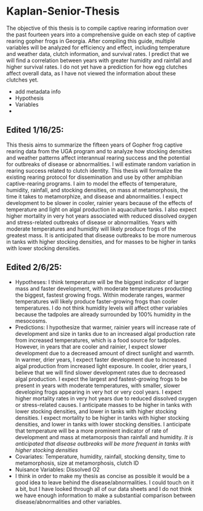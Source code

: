 # Kaplan-Senior-Thesis
The objective of this thesis is to compile captive rearing information over the past fourteen years into a comprehensive guide on each step of captive rearing gopher frogs in Georgia. After compiling this guide, multiple variables will be analyzed for efficiency and effect, including temperature and weather data, clutch information, and survival rates. I predict that we will find a correlation between years with greater humidity and rainfall and higher survival rates. I do not yet have a prediction for how egg clutches affect overall data, as I have not viewed the information about these clutches yet.
- add metadata info
- Hypothesis
- Variables
- 
## Edited 1/16/25:
This thesis aims to summarize the fifteen years of Gopher frog captive rearing data from the UGA program and to analyze how stocking densities and weather patterns affect interannual rearing success and the potential for outbreaks of disease or abnormalities. I will estimate random variation in rearing success related to clutch identity. This thesis will formalize the existing rearing protocol for dissemination and use by other amphibian captive-rearing programs. I aim to model the effects of temperature, humidity, rainfall, and stocking densities, on mass at metamorphosis, the time it takes to metamorphize, and disease and abnormalities. I expect development to be slower in cooler, rainier years because of the effects of temperature and light on algal production in aquaculture tanks. I also expect higher mortality in very hot years associated with reduced dissolved oxygen and stress-related outbreaks of disease or abnormalities. Years with moderate temperatures and humidity will likely produce frogs of the greatest mass. It is anticipated that disease outbreaks to be more numerous in tanks with higher stocking densities, and for masses to be higher in tanks with lower stocking densities.
## Edited 2/6/25:
- Hypotheses: I think temperature will be the biggest indicator of larger mass and faster development, with moderate temperatures producting the biggest, fastest growing frogs. Within moderate ranges, warmer temperatures will likely produce faster-growing frogs than cooler temperatures. I do not think humidity levels will affect other variables because the tadpoles are already surrounded by 100% humidity in the mesocosms. 
- Predictions: I hypothesize that warmer, rainier years will increase rate of development and size in tanks due to an increased algal production rate from increased temperatures, which is a food source for tadpoles. However, in years that are cooler and rainier, I expect slower development due to a decreased amount of direct sunlight and warmth. In warmer, drier years, I expect faster development due to increased algal production from increased light exposure. In cooler, drier years, I believe that we will find slower development rates due to decreased algal production. I expect the largest and fastest-growing frogs to be present in years with moderate temperatures, with smaller, slower developing frogs appearing in very hot or very cool years. I expect higher mortality rates in very hot years due to reduced dissolved oxygen or stress-related causes. I anticipate masses to be higher in tanks with lower stocking densities, and lower in tanks with higher stocking densities. I expect mortality to be higher in tanks with higher stocking densities, and lower in tanks with lower stocking densities. I anticipate that temperature will be a more prominent indicator of rate of development and mass at metamorposis than rainfall and humidity. *It is anticipated that disease outbreaks will be more frequent in tanks with higher stocking densities*
- Covariates: Temperature, humidity, rainfall, stocking density, time to metamorphosis, size at metamorphosis, clutch ID
- Nuisance Variables: Dissolved O2
- I think in order to make my thesis as concise as possible it would be a good idea to leave behind the disease/abnormalities. I could touch on it a bit, but I have looked through all of our data sheets and I do not think we have enough information to make a substantial comparison between disease/abnormalities and other variables.
